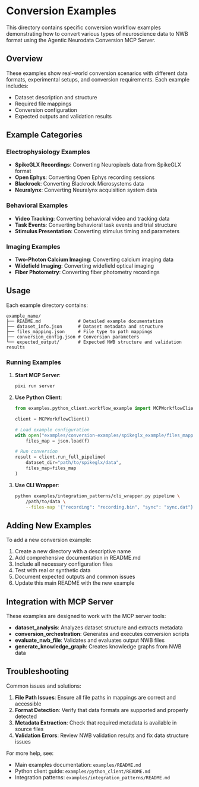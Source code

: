 # Conversion Examples

This directory contains specific conversion workflow examples demonstrating how to convert various types of neuroscience data to NWB format using the Agentic Neurodata Conversion MCP Server.

## Overview

These examples show real-world conversion scenarios with different data formats, experimental setups, and conversion requirements. Each example includes:

- Dataset description and structure
- Required file mappings
- Conversion configuration
- Expected outputs and validation results

## Example Categories

### Electrophysiology Examples
- **SpikeGLX Recordings**: Converting Neuropixels data from SpikeGLX format
- **Open Ephys**: Converting Open Ephys recording sessions
- **Blackrock**: Converting Blackrock Microsystems data
- **Neuralynx**: Converting Neuralynx acquisition system data

### Behavioral Examples
- **Video Tracking**: Converting behavioral video and tracking data
- **Task Events**: Converting behavioral task events and trial structure
- **Stimulus Presentation**: Converting stimulus timing and parameters

### Imaging Examples
- **Two-Photon Calcium Imaging**: Converting calcium imaging data
- **Widefield Imaging**: Converting widefield optical imaging
- **Fiber Photometry**: Converting fiber photometry recordings

## Usage

Each example directory contains:

```
example_name/
├── README.md              # Detailed example documentation
├── dataset_info.json      # Dataset metadata and structure
├── files_mapping.json     # File type to path mappings
├── conversion_config.json # Conversion parameters
└── expected_output/       # Expected NWB structure and validation results
```

### Running Examples

1. **Start MCP Server**:
   ```bash
   pixi run server
   ```

2. **Use Python Client**:
   ```python
   from examples.python_client.workflow_example import MCPWorkflowClient
   
   client = MCPWorkflowClient()
   
   # Load example configuration
   with open("examples/conversion-examples/spikeglx_example/files_mapping.json") as f:
       files_map = json.load(f)
   
   # Run conversion
   result = client.run_full_pipeline(
       dataset_dir="path/to/spikeglx/data",
       files_map=files_map
   )
   ```

3. **Use CLI Wrapper**:
   ```bash
   python examples/integration_patterns/cli_wrapper.py pipeline \
       /path/to/data \
       --files-map '{"recording": "recording.bin", "sync": "sync.dat"}'
   ```

## Adding New Examples

To add a new conversion example:

1. Create a new directory with a descriptive name
2. Add comprehensive documentation in README.md
3. Include all necessary configuration files
4. Test with real or synthetic data
5. Document expected outputs and common issues
6. Update this main README with the new example

## Integration with MCP Server

These examples are designed to work with the MCP server tools:

- **dataset_analysis**: Analyzes dataset structure and extracts metadata
- **conversion_orchestration**: Generates and executes conversion scripts
- **evaluate_nwb_file**: Validates and evaluates output NWB files
- **generate_knowledge_graph**: Creates knowledge graphs from NWB data

## Troubleshooting

Common issues and solutions:

1. **File Path Issues**: Ensure all file paths in mappings are correct and accessible
2. **Format Detection**: Verify that data formats are supported and properly detected
3. **Metadata Extraction**: Check that required metadata is available in source files
4. **Validation Errors**: Review NWB validation results and fix data structure issues

For more help, see:
- Main examples documentation: `examples/README.md`
- Python client guide: `examples/python_client/README.md`
- Integration patterns: `examples/integration_patterns/README.md`
